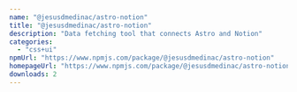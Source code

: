 ```yaml
---
name: "@jesusdmedinac/astro-notion"
title: "@jesusdmedinac/astro-notion"
description: "Data fetching tool that connects Astro and Notion"
categories:
  - "css+ui"
npmUrl: "https://www.npmjs.com/package/@jesusdmedinac/astro-notion"
homepageUrl: "https://www.npmjs.com/package/@jesusdmedinac/astro-notion"
downloads: 2
---
```

